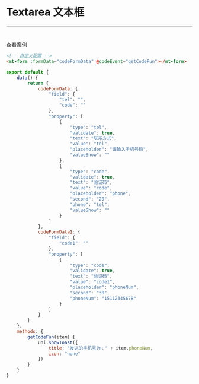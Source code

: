 # Textarea 文本框

***

#

[//]: # (<iframe width='375px' height='667px' frameborder=0 allowfullscreen="true" src="https://static-363fc8f1-c547-4a87-8d04-6d5ba4035deb.bspapp.com/#/pages/form"></iframe>)

[查看案例](https://static-363fc8f1-c547-4a87-8d04-6d5ba4035deb.bspapp.com/#/pages/form/textarea)

```html
<!-- 自定义配置 -->
<mt-form :formData="codeFormData" @codeEvent="getCodeFun"></mt-form>
```

```javascript
export default {
    data() {
        return {
            codeFormData: {
                "field": {
                    "tel": "",
                    "code": ""
                },
                "property": [
                    {
                        "type": "tel",
                        "validate": true,
                        "text": "联系方式",
                        "value": "tel",
                        "placeholder": "请输入手机号码",
                        "valueShow": ""
                    },
                    {
                        "type": "code",
                        "validate": true,
                        "text": "验证码",
                        "value": "code",
                        "placeholder": "phone",
                        "second": "20",
                        "phone": "tel",
                        "valueShow": ""
                    }
                ]
            },
            codeFormData1: {
                "field": {
                    "code1": ""
                },
                "property": [
                    {
                        "type": "code",
                        "validate": true,
                        "text": "验证码",
                        "value": "code1",
                        "placeholder": "phoneNum",
                        "second": "30",
                        "phoneNum": "15112345678"
                    }
                ]
            }
        }
    },
    methods: {
        getCodeFun(item) {
            uni.showToast({
                title: "发送的手机号为：" + item.phoneNum,
                icon: "none"
            })
        }
    }
}
```
		

